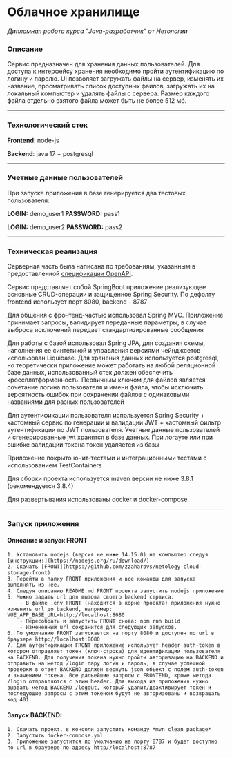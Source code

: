 # Облачное хранилище
*Дипломная работа курса "Java-разработчик" от Нетологии*
### Описание

Сервис предназначен для хранения данных пользователей. Для доступа к интерфейсу хранения необходимо пройти аутентификацию по логину и паролю.
UI позволяет загружать файлы на сервер, изменять их название, просматривать список доступных файлов, загружать их на локальный компьютер и удалять файлы с сервера.
Размер каждого файла отдельно взятого файла может быть не более 512 мб.
___
### Технологический стек

**Frontend**: node-js

**Backend**: java 17 + postgresql

___
### Учетные данные пользователей

При запуске приложения в базе генерируется два тестовых пользователя:

**LOGIN:**  demo_user1  **PASSWORD:**   pass1
  
**LOGIN:**  demo_user2   **PASSWORD:**   pass2

___
### Техническая реализация

Серверная часть была написана по требованиям, указанным в предоставленной [спецификации OpenAPI](https://github.com/zzaharovs/netology-diploma/blob/develop/cloud-storage.yaml).

Сервис представляет собой SpringBoot приложение реализующее основные CRUD-операции и защищенное Spring Security. По дефолту frontend использует порт 8080, backend - 8787

Для общения с фронтенд-частью использовал Spring MVC. Приложение принимает запросы, валидирует переданные параметры, в случае выброса исключений передает стандартизированные сообщения

Для работы с базой использовал Spring JPA, для создания схемы, наполнения ее синтетикой и управления версиями чейнджсетов использован Liquibase. Для хранения данных используется postgresql, но теоретически приложение может работать на любой реляционной базе данных, использованный стек должен обеспечить кроссплатформенность. Первичным ключом для файлов является сочетание логина пользователя и имени файла, чтобы исключить вероятность ошибок при сохранении файлов с одинаковыми названиями для разных пользователей

Для аутентификации пользователя используется Spring Security + кастомный сервис по генерации и валидации JWT + кастомный фильтр аутентификации по JWT пользователя. Учетные данные пользователей и сгенерированные jwt хранятся в базе данных. При логауте или при ошибке валидации токена токен удаляется из базы

Приложение покрыто юнит-тестами и интеграционными тестами с использованием TestContainers

Для сборки проекта используется maven версии не ниже 3.8.1 (рекомендуется 3.8.4)

Для развертывания использованы docker и docker-compose

___
### Запуск приложения

#### Описание и запуск FRONT

    1. Установить nodejs (версия не ниже 14.15.0) на компьютер следуя [инструкции:](https://nodejs.org/ru/download/)
    2. Скачать [FRONT](https://github.com/zzaharovs/netology-cloud-storage-front)
    3. Перейти в папку FRONT приложения и все команды для запуска выполнять из нее.
    4. Следуя описанию README.md FRONT проекта запустить nodejs приложение
    5. Можно задать url для вызова своего backend сервиса:
        - В файле .env FRONT (находится в корне проекта) приложения нужно изменить url до backend, например: VUE_APP_BASE_URL=http://localhost:8080
        - Пересобрать и запустить FRONT снова: npm run build
        - Измененный url сохранится для следующих запусков.
    6. По умолчанию FRONT запускается на порту 8080 и доступен по url в браузере http://localhost:8080
    7. Для аутентификации FRONT приложение использует header auth-token в котором отправляет токен (ключ-строка) для идентификации пользователя на BACKEND. Для получения токена нужно пройти авторизацию на BACKEND и отправить на метод /login пару логин и пароль, в случае успешной проверки в ответ BACKEND должен вернуть json объект с полем auth-token и значением токена. Все дальейшие запросы с FRONTEND, кроме метода /login отправляются с этим header. Для выхода из приложения нужно вызвать метод BACKEND /logout, который удалит/деактивирует токен и последующие запросы с этим токеном будут не авторизованы и возвращать код 401.

#### Запуск BACKEND:

    1. Cкачать проект, в консоли запустить команду *mvn clean package*
    2. Запустить docker-compose.yml
    3. Приложение запустится по умолчанию на порту 8787 и будет доступно по url в браузере по адресу http//localhost:8787


